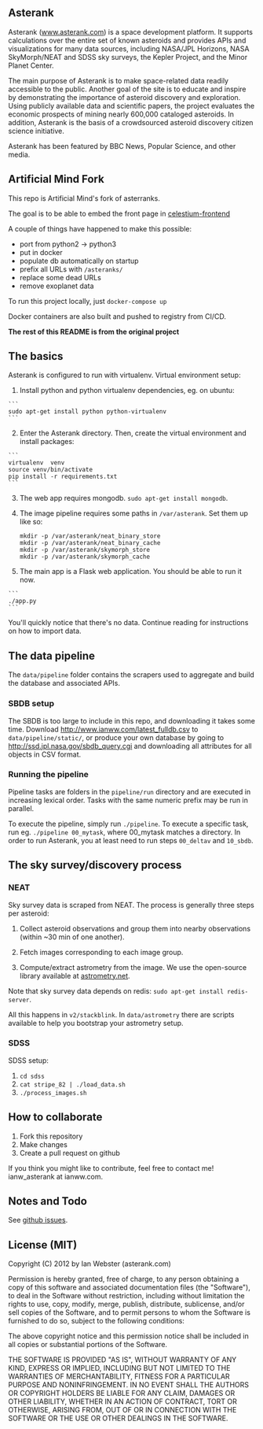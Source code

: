 ## Asterank

Asterank (www.asterank.com) is a space development platform.  It supports calculations over the entire set of known asteroids and provides APIs and visualizations for many data sources, including NASA/JPL Horizons, NASA SkyMorph/NEAT and SDSS sky surveys, the Kepler Project, and the Minor Planet Center.

The main purpose of Asterank is to make space-related data readily accessible to the public.  Another goal of the site is to educate and inspire by demonstrating the importance of asteroid discovery and exploration.  Using publicly available data and scientific papers, the project evaluates the economic prospects of mining nearly 600,000 cataloged asteroids.  In addition, Asterank is the basis of a crowdsourced asteroid discovery citizen science initiative.

Asterank has been featured by BBC News, Popular Science, and other media.

## Artificial Mind Fork

This repo is Artificial Mind's fork of asterranks.

The goal is to be able to embed the front page in [celestium-frontend](https://gitlab.com/artificialmind/mind-future/celestium/celestium-frontend/-/tree/dev)

A couple of things have happened to make this possible: 

- port from python2 -> python3
- put in docker
- populate db automatically on startup
- prefix all URLs with `/asteranks/`
- replace some dead URLs
- remove exoplanet data

To run this project locally, just `docker-compose up`

Docker containers are also built and pushed to registry from CI/CD.


**The rest of this README is from the original project** 


## The basics

Asterank is configured to run with virtualenv.  Virtual environment setup:

  1. Install python and python virtualenv dependencies, eg. on ubuntu:

    ```
    sudo apt-get install python python-virtualenv
    ```

  2. Enter the Asterank directory.  Then, create the virtual environment and install packages:

    ```
    virtualenv  venv
    source venv/bin/activate
    pip install -r requirements.txt
    ```

  3. The web app requires mongodb.  `sudo apt-get install mongodb`.

  4. The image pipeline requires some paths in `/var/asterank`.  Set them up like so:

     ```
     mkdir -p /var/asterank/neat_binary_store
     mkdir -p /var/asterank/neat_binary_cache
     mkdir -p /var/asterank/skymorph_store
     mkdir -p /var/asterank/skymorph_cache
     ```

  5. The main app is a Flask web application.  You should be able to run it now.

    ```
    ./app.py
    ```

You'll quickly notice that there's no data.  Continue reading for instructions on how to import data.

## The data pipeline

The `data/pipeline` folder contains the scrapers used to aggregate and build the database and associated APIs.

### SBDB setup

The SBDB is too large to include in this repo, and downloading it takes some time.  Download http://www.ianww.com/latest_fulldb.csv to `data/pipeline/static/`, or produce your own database by going to http://ssd.jpl.nasa.gov/sbdb_query.cgi and downloading all attributes for all objects in CSV format.

### Running the pipeline

Pipeline tasks are folders in the `pipeline/run` directory and are executed in increasing lexical order.  Tasks with the same numeric prefix may be run in parallel.

To execute the pipeline, simply run `./pipeline`.  To execute a specific task, run eg. `./pipeline 00_mytask`, where 00\_mytask matches a directory.  In order to run Asterank, you at least need to run steps `00_deltav` and `10_sbdb`.

## The sky survey/discovery process

### NEAT

Sky survey data is scraped from NEAT.  The process is generally three steps per asteroid:

  1. Collect asteroid observations and group them into nearby observations (within ~30 min of one another).

  2. Fetch images corresponding to each image group.

  3. Compute/extract astrometry from the image.  We use the open-source library available at [astrometry.net](http://astrometry.net).

Note that sky survey data depends on redis: `sudo apt-get install redis-server`.

All this happens in `v2/stackblink`.  In `data/astrometry` there are scripts available to help you bootstrap your astrometry setup.

### SDSS

SDSS setup:

  1. `cd sdss`
  2. `cat stripe_82 | ./load_data.sh`
  3. `./process_images.sh`

## How to collaborate

  1. Fork this repository
  2. Make changes
  3. Create a pull request on github

If you think you might like to contribute, feel free to contact me! ianw\_asterank at ianww.com.

## Notes and Todo

See [github issues](https://github.com/typpo/asterank/issues?state=open).

## License (MIT)

Copyright (C) 2012 by Ian Webster (asterank.com)

Permission is hereby granted, free of charge, to any person obtaining a copy
of this software and associated documentation files (the "Software"), to deal
in the Software without restriction, including without limitation the rights
to use, copy, modify, merge, publish, distribute, sublicense, and/or sell
copies of the Software, and to permit persons to whom the Software is
furnished to do so, subject to the following conditions:

The above copyright notice and this permission notice shall be included in
all copies or substantial portions of the Software.

THE SOFTWARE IS PROVIDED "AS IS", WITHOUT WARRANTY OF ANY KIND, EXPRESS OR
IMPLIED, INCLUDING BUT NOT LIMITED TO THE WARRANTIES OF MERCHANTABILITY,
FITNESS FOR A PARTICULAR PURPOSE AND NONINFRINGEMENT. IN NO EVENT SHALL THE
AUTHORS OR COPYRIGHT HOLDERS BE LIABLE FOR ANY CLAIM, DAMAGES OR OTHER
LIABILITY, WHETHER IN AN ACTION OF CONTRACT, TORT OR OTHERWISE, ARISING FROM,
OUT OF OR IN CONNECTION WITH THE SOFTWARE OR THE USE OR OTHER DEALINGS IN
THE SOFTWARE.
